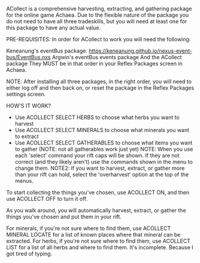 ACollect is a comprehensive harvesting, extracting, and gathering package for the online game Achaea. Due to the flexible nature of the package you do not need to have all three tradeskills, but you will need at least one for this package to have any actual value.

PRE-REQUISITES: In order for ACollect to work you will need the following:

Keneanung's eventBus package: https://keneanung.github.io/nexus-event-bus/EventBus.nxs
Argwin's eventBus events package
And the ACollect package
They MUST be in that order in your Reflex Packages screen in Achaea.

NOTE: After installing all three packages, in the right order, you will need to either log off and then back on, or reset the package in the Reflex Packages settings screen.

HOW'S IT WORK?
 - Use ACOLLECT SELECT HERBS to choose what herbs you want to harvest
 - Use ACOLLECT SELECT MINERALS to choose what minerals you want to extract
 - Use ACOLLECT SELECT GATHERABLES to choose what items you want to gather (NOTE: not all gatherables work just yet)
NOTE: When you use each 'select' command your rift caps will be shown. If they are not correct (and they likely aren't) use the commands shown in the menu to change them.
NOTE2: If you want to harvest, extract, or gather more than your rift can hold, select the 'overharvest' option at the top of the menus.

To start collecting the things you've chosen, use ACOLLECT ON, and then use ACOLLECT OFF to turn it off.

As you walk around, you will automatically harvest, extract, or gather the things you've chosen and put them in your rift.

For minerals, if you're not sure where to find them, use ACOLLECT MINERAL LOCATE <mineral> for a list of known places where that mineral can be extracted.
For herbs, if you're not sure where to find them, use ACOLLECT LIST for a list of all herbs and where to find them. It's incomplete. Because I got tired of typing.
